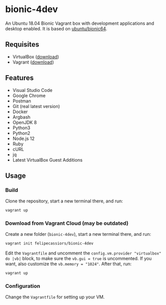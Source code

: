 # bionic-4dev
An Ubuntu 18.04 Bionic Vagrant box with development applications and desktop enabled. It is based on [ubuntu/bionic64](https://app.vagrantup.com/ubuntu/boxes/bionic64).

## Requisites

- VirtualBox ([download](https://www.virtualbox.org/wiki/Downloads))
- Vagrant ([download](https://www.vagrantup.com/downloads.html))

## Features

- Visual Studio Code
- Google Chrome
- Postman
- Git (real latest version)
- Docker
- Argbash
- OpenJDK 8
- Python3
- Python2
- Node.js 12
- Ruby
- cURL
- jq
- Latest VirtualBox Guest Additions

## Usage

### Build

Clone the repository, start a new terminal there, and run:
```sh
vagrant up
```

### Download from Vagrant Cloud (may be outdated)

Create a new folder (`bionic-4dev`), start a new terminal there, and run:
```sh
vagrant init felipecassiors/bionic-4dev
```
Edit the `Vagrantfile` and uncomment the `config.vm.provider "virtualbox" do |vb|` block, to make sure the `vb.gui = true` is uncommented. If you want, also customize the `vb.memory = "1024"`. After that, run:
```sh
vagrant up
```

### Configuration

Change the `Vagrantfile` for setting up your VM.
